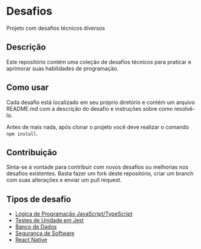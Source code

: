 # Desafios

Projeto com desafios técnicos diversos

## Descrição

Este repositório contém uma coleção de desafios técnicos para praticar e aprimorar suas habilidades de programação.

## Como usar

Cada desafio está localizado em seu próprio diretório e contém um arquivo README.md com a descrição do desafio e instruções sobre como resolvê-lo.

Antes de mais nada, após clonar o projeto você deve realizar o comando ```npm install```.

## Contribuição

Sinta-se à vontade para contribuir com novos desafios ou melhorias nos desafios existentes. Basta fazer um fork deste repositório, criar um branch com suas alterações e enviar um pull request.

## Tipos de desafio

* [Lógica de Programação JavaScript/TypeScript](./src/logica)
* [Testes de Unidade em Jest](./src/testes)
* [Banco de Dados](./src/bd)
* [Segurança de Software](./src/seguranca)
* [React Native](./src/react-native)
